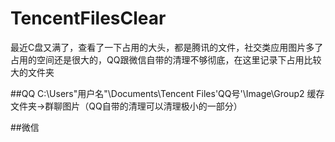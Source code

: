 # TencentFilesClear
最近C盘又满了，查看了一下占用的大头，都是腾讯的文件，社交类应用图片多了占用的空间还是很大的，QQ跟微信自带的清理不够彻底，在这里记录下占用比较大的文件夹

##QQ
C:\Users\"用户名"\Documents\Tencent Files\'QQ号'\Image\Group2   缓存文件夹->群聊图片（QQ自带的清理可以清理极小的一部分）

##微信

